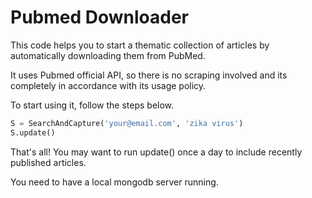 # Pubmed Downloader

This code helps you to start a thematic collection of articles by automatically downloading them from PubMed.

It uses Pubmed official API, so there is no scraping involved and its completely in accordance with its usage policy.

To start using it, follow the steps below.

```python
S = SearchAndCapture('your@email.com', 'zika virus')
S.update()
```

That's all! You may want to run update() once a day to include recently published articles.

You need to have a local mongodb server running.
